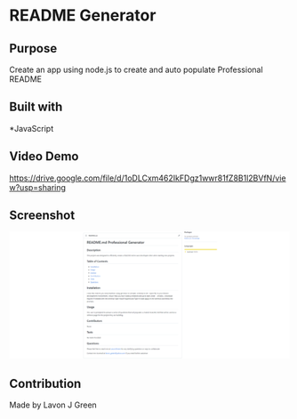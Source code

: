# README Generator

## Purpose
Create an app using node.js to create and auto populate Professional README

## Built with
*JavaScript

## Video Demo
https://drive.google.com/file/d/1oDLCxm462IkFDgz1wwr81fZ8B1l2BVfN/view?usp=sharing

## Screenshot
![Alt text](./assets/screencapture-github-LavonJGreen-ProfessionalReadMe-Generator-2022-02-13-21_43_26.png)

## Contribution 
Made by Lavon J Green
